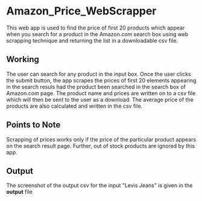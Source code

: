 # Amazon_Price_WebScrapper

This web app is used to find the price of first 20 products which appear when you search for a product in the Amazon.com search box using web scrapping technique and returning the list in a downloadable csv file.

Working
-------
The user can search for any product in the input box. Once the user clicks the submit button, the app scrapes the prices of first 20 elements appearing in the search resuls had the product been searched in the search box of Amazon.com page. The product name and prices are written on to a csv file which will then be sent to the user as a download. The average price of the products are also calculated and written in the csv file.

Points to Note
--------------
Scrapping of prices works only if the price of the particular product appears on the search result page. Further, out of stock products are ignored by this app.

Output
------
The screenshot of the output csv for the input "Levis Jeans" is given in the **output** file


 
